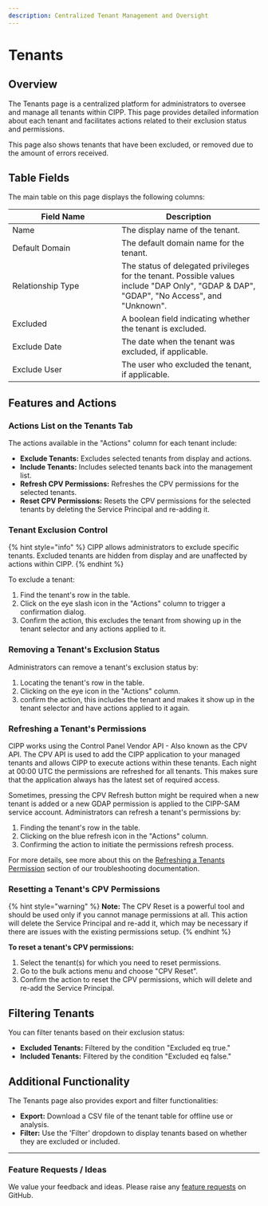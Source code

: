 ```yaml
---
description: Centralized Tenant Management and Oversight
---
```


# Tenants

## Overview

The Tenants page is a centralized platform for administrators to oversee and manage all tenants within CIPP. This page provides detailed information about each tenant and facilitates actions related to their exclusion status and permissions.

This page also shows tenants that have been excluded, or removed due to the amount of errors received.

## Table Fields

The main table on this page displays the following columns:

<table><thead><tr><th width="203">Field Name</th><th>Description</th></tr></thead><tbody><tr><td>Name</td><td>The display name of the tenant.</td></tr><tr><td>Default Domain</td><td>The default domain name for the tenant.</td></tr><tr><td>Relationship Type</td><td>The status of delegated privileges for the tenant. Possible values include "DAP Only", "GDAP &#x26; DAP", "GDAP", "No Access", and "Unknown".</td></tr><tr><td>Excluded</td><td>A boolean field indicating whether the tenant is excluded.</td></tr><tr><td>Exclude Date</td><td>The date when the tenant was excluded, if applicable.</td></tr><tr><td>Exclude User</td><td>The user who excluded the tenant, if applicable.</td></tr></tbody></table>

## Features and Actions

### Actions List on the Tenants Tab

The actions available in the "Actions" column for each tenant include:

* **Exclude Tenants:** Excludes selected tenants from display and actions.
* **Include Tenants:** Includes selected tenants back into the management list.
* **Refresh CPV Permissions:** Refreshes the CPV permissions for the selected tenants.
* **Reset CPV Permissions:** Resets the CPV permissions for the selected tenants by deleting the Service Principal and re-adding it.

### Tenant Exclusion Control

{% hint style="info" %}
CIPP allows administrators to exclude specific tenants. Excluded tenants are hidden from display and are unaffected by actions within CIPP.
{% endhint %}

To exclude a tenant:

1. Find the tenant's row in the table.
2. Click on the eye slash icon in the "Actions" column to trigger a confirmation dialog.
3. Confirm the action, this excludes the tenant from showing up in the tenant selector and any actions applied to it.

### Removing a Tenant's Exclusion Status

Administrators can remove a tenant's exclusion status by:

1. Locating the tenant's row in the table.
2. Clicking on the eye icon in the "Actions" column.
3. confirm the action, this includes the tenant and makes it show up in the tenant selector and have actions applied to it again.

### Refreshing a Tenant's Permissions

CIPP works using the Control Panel Vendor API - Also known as the CPV API. The CPV API is used to add the CIPP application to your managed tenants and allows CIPP to execute actions within these tenants. Each night at 00:00 UTC the permissions are refreshed for all tenants. This makes sure that the application always has the latest set of required access.

Sometimes, pressing the CPV Refresh button might be required when a new tenant is added or a new GDAP permission is applied to the CIPP-SAM service account. Administrators can refresh a tenant's permissions by:

1. Finding the tenant's row in the table.
2. Clicking on the blue refresh icon in the "Actions" column.
3. Confirming the action to initiate the permissions refresh process.

For more details, see more about this on the [Refreshing a Tenants Permission](tenants.md#refreshing-a-tenants-permissions) section of our troubleshooting documentation.

### Resetting a Tenant's CPV Permissions

{% hint style="warning" %}
**Note:** The CPV Reset is a powerful tool and should be used only if you cannot manage permissions at all. This action will delete the Service Principal and re-add it, which may be necessary if there are issues with the existing permissions setup.
{% endhint %}

**To reset a tenant's CPV permissions:**

1. Select the tenant(s) for which you need to reset permissions.
2. Go to the bulk actions menu and choose "CPV Reset".
3. Confirm the action to reset the CPV permissions, which will delete and re-add the Service Principal.

## Filtering Tenants

You can filter tenants based on their exclusion status:

* **Excluded Tenants:** Filtered by the condition "Excluded eq true."
* **Included Tenants:** Filtered by the condition "Excluded eq false."

## Additional Functionality

The Tenants page also provides export and filter functionalities:

* **Export:** Download a CSV file of the tenant table for offline use or analysis.
* **Filter:** Use the 'Filter' dropdown to display tenants based on whether they are excluded or included.

***

### Feature Requests / Ideas

We value your feedback and ideas. Please raise any [feature requests](https://github.com/KelvinTegelaar/CIPP/issues/new?assignees=\&labels=enhancement%2Cno-priority\&projects=\&template=feature.yml\&title=%5BFeature+Request%5D%3A+) on GitHub.
